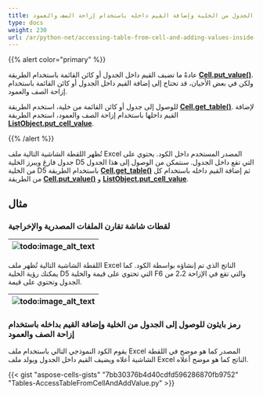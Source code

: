 ```yaml
---
title: الوصول إلى الجدول من الخلية وإضافة القيم داخله باستخدام إزاحة الصف والعمود
type: docs
weight: 230
url: /ar/python-net/accessing-table-from-cell-and-adding-values-inside-it-using-row-and-column-offsets/
---
```


{{% alert color="primary" %}}

عادةً ما تضيف القيم داخل الجدول أو كائن القائمة باستخدام الطريقة [**Cell.put_value()**](https://reference.aspose.com/cells/python-net/aspose.cells/cell/put_value/#bool). ولكن في بعض الأحيان، قد تحتاج إلى إضافة القيم داخل الجدول أو كائن القائمة باستخدام إزاحة الصف والعمود.

للوصول إلى جدول أو كائن القائمة من خلية، استخدم الطريقة [**Cell.get_table()**](https://reference.aspose.com/cells/python-net/aspose.cells/cell/get_table/#). لإضافة القيم داخلها باستخدام إزاحة الصف والعمود، استخدم الطريقة [**ListObject.put_cell_value**](https://reference.aspose.com/cells/python-net/aspose.cells.tables/listobject/put_cell_value/#int-int-any).

{{% /alert %}}

تُظهر اللقطة الشاشية التالية ملف Excel المصدر المستخدم داخل الكود. يحتوي على جدول فارغ ويبرز الخلية D5 التي تقع داخل الجدول. سنتمكن من الوصول إلى هذا الجدول من الخلية D5 باستخدام الطريقة [**Cell.get_table()**](https://reference.aspose.com/cells/python-net/aspose.cells/cell/get_table/#) ثم إضافة القيم داخله باستخدام كل من الطريقة [**Cell.put_value()**](https://reference.aspose.com/cells/python-net/aspose.cells/cell/put_value/#bool) و [**ListObject.put_cell_value**](https://reference.aspose.com/cells/python-net/aspose.cells.tables/listobject/put_cell_value/#int-int-any).

## مثال

### لقطات شاشة تقارن الملفات المصدرية والإخراجية

|![todo:image_alt_text](accessing-table-from-cell-and-adding-values-inside-it-using-row-and-column-offsets_1.png)|
| :- |

اللقطة الشاشية التالية تُظهر ملف Excel الناتج الذي تم إنشاؤه بواسطة الكود. كما يمكنك رؤية الخلية D5 التي تحتوي على قيمة والخلية F6 والتي تقع في الإزاحة 2،2 من الجدول وتحتوي على قيمة.

|![todo:image_alt_text](accessing-table-from-cell-and-adding-values-inside-it-using-row-and-column-offsets_2.png)|
| :- |

### رمز بايثون للوصول إلى الجدول من الخلية وإضافة القيم بداخله باستخدام إزاحة الصف والعمود

يقوم الكود النموذجي التالي باستخدام ملف Excel المصدر كما هو موضح في اللقطة الشاشية أعلاه ويضيف القيم داخل الجدول ويولد ملف Excel الناتج كما هو موضح أعلاه.

{{< gist "aspose-cells-gists" "7bb30376b4d40cdfd596286870fb9752" "Tables-AccessTableFromCellAndAddValue.py" >}}
